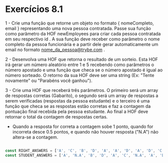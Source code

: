 # Exercícios 8.1

1 - Crie uma função que retorne um objeto no formato { nomeCompleto, email } representando uma nova pessoa contratada. Passe sua função como parâmetro da HOF newEmployees para criar cada pessoa contratada em seu respectivo id . A sua função deve receber como parâmetro o nome completo da pessoa funcionária e a partir dele gerar automaticamente um email no formato nome_da_pessoa@trybe.com .

2 - Desenvolva uma HOF que retorna o resultado de um sorteio. Esta HOF irá gerar um número aleatório entre 1 e 5 recebendo como parâmetros o número apostado e uma função que checa se o número apostado é igual ao número sorteado. O retorno da sua HOF deve ser uma string (Ex: "Tente novamente" ou "Parabéns você ganhou").

3 - Crie uma HOF que receberá três parâmetros. O primeiro será um array de respostas corretas (Gabarito), o segundo será um array de respostas a serem verificadas (respostas da pessoa estudante) e o terceiro é uma função que checa se as respostas estão corretas e faz a contagem da pontuação final recebida pela pessoa estudante. Ao final a HOF deve retornar o total da contagem de respostas certas.

- Quando a resposta for correta a contagem sobe 1 ponto, quando for incorreta desce 0.5 pontos, e quando não houver resposta ("N.A") não altera-se a contagem.

```javascript

const RIGHT_ANSWERS = ['A', 'C', 'B', 'D', 'A', 'A', 'D', 'A', 'D', 'C'];
const STUDENT_ANSWERS = ['A', 'N.A', 'B', 'D', 'A', 'C', 'N.A', 'A', 'D', 'B'];

```
